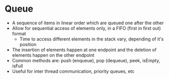 # Queue

- A sequence of items in linear order which are queued one after the other
- Allow for sequential access of elements only, in a FIFO (first in first out) format
  - Time to access different elements in the stack vary, depending of it's position
- The insertion of elements happen at one endpoint and the deletion of elements happen on the other endpoint
- Common methods are: push (enqueue), pop (dequeue), peek, isEmpty, isFull
- Useful for inter thread communication, priority queues, etc

